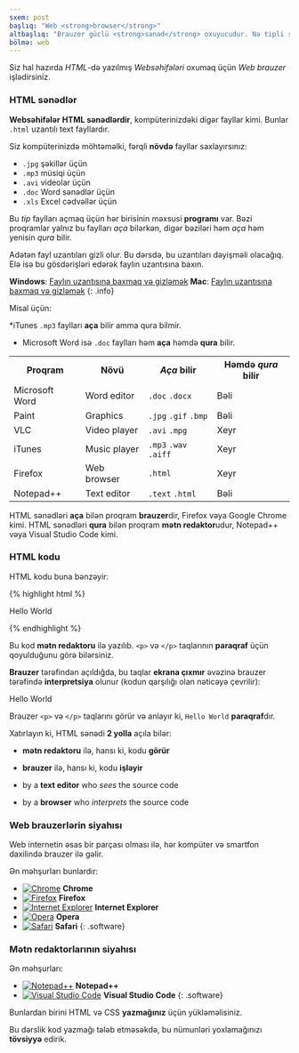```yaml
---
sxem: post
başlıq: "Web <strong>browser</strong>"
altbaşlıq: "Brauzer güclü <strong>sənəd</strong> oxuyucudur. Nə tipli sənəd? <strong>Websəhifələr</strong>."
bölmə: web
---
```


Siz hal hazırda _HTML_-də yazılmış _Websəhifələri_ oxumaq üçün _Web brauzer_ işlədirsiniz.

### HTML sənədlər

**Websəhifələr** **HTML sənədlərdir**, kompüterinizdəki digər fayllar kimi. Bunlar `.html` uzantılı text fayllardır.

Siz kompüterinizdə möhtəməlki, fərqli **növdə** fayllar saxlayırsınız:

* `.jpg` şəkillər üçün
* `.mp3` müsiqi üçün
* `.avi` videolar üçün
* `.doc` Word sənədlər üçün
* `.xls` Excel cədvəllər üçün

Bu _tip_ faylları açmaq üçün hər birisinin məxsusi **programı** var. Bəzi proqramlar yalnız bu faylları _aça_ bilərkən, digər bəziləri həm _aça_ həm yenisin _qura_ bilir. 

Adətən fayl uzantıları gizli olur. Bu dərsdə, bu uzantıları dəyişməli olacağıq. Elə isə bu gösdərişləri edərək faylın uzantısına baxın.

**Windows**: [Faylın uzantısına baxmaq və gizləmək](https://windows.microsoft.com/en-us/windows/show-hide-file-name-extensions)
**Mac**: [Faylın uzantısına baxmaq və gizləmək](https://support.apple.com/kb/PH10845?locale=en_US)
{: .info}

Misal üçün:

*iTunes `.mp3` faylları **aça** bilir amma qura bilmir.
* Microsoft Word isə `.doc` faylları həm **aça** həmdə **qura** bilir.

<div class="table">
  <table>
    <tr>
      <th>Proqram</th>
      <th>Növü</th>
      <th>
        <em>Aça</em> bilir
      </th>
      <th>
        Həmdə <em>qura</em> bilir
      </th>
    </tr>
    <tr>
      <td>Microsoft Word</td>
      <td>Word editor</td>
      <td>
        <code>.doc</code>
        <code>.docx</code>
      </td>
      <td class="yes"><span>Bəli</span></td>
    </tr>
    <tr>
      <td>Paint</td>
      <td>Graphics</td>
      <td>
        <code>.jpg</code>
        <code>.gif</code>
        <code>.bmp</code>
      </td>
      <td class="yes"><span>Bəli</span></td>
    </tr>
    <tr>
      <td>VLC</td>
      <td>Video player</td>
      <td>
        <code>.avi</code>
        <code>.mpg</code>
      </td>
      <td class="no">Xeyr</td>
    </tr>
    <tr>
      <td>iTunes</td>
      <td>Music player</td>
      <td>
        <code>.mp3</code>
        <code>.wav</code>
        <code>.aiff</code>
      </td>
      <td class="no">Xeyr</td>
    </tr>
    <tr>
      <td>Firefox</td>
      <td>Web browser</td>
      <td>
        <code>.html</code>
      </td>
      <td class="no">Xeyr</td>
    </tr>
    <tr>
      <td>Notepad++</td>
      <td>Text editor</td>
      <td>
        <code>.text</code>
        <code>.html</code>
      </td>
      <td class="yes"><span>Bəli</span></td>
    </tr>
  </table>
</div>

HTML sənədləri **aça** bilən proqram **brauzer**dir, Firefox vəya Google Chrome kimi.
HTML sənədləri **qura** bilən proqram **mətn redaktor**udur, Notepad++ vəya Visual Studio Code kimi.

### HTML kodu

HTML kodu buna bənzəyir:

{% highlight html %}
<p>Hello World</p>
{% endhighlight %}

Bu kod **mətn redaktoru** ilə yazılıb. `<p>` və `</p>` taqlarının **paraqraf** üçün qoyulduğunu görə bilərsiniz.

**Brauzer** tərəfindən açıldığda, bu taqlar **ekrana çıxmır** əvəzinə brauzer tərəfində **interpretsiya** olunur (kodun qarşılığı olan nəticəyə çevrilir):

<div class="result">
  <p>Hello World</p>
</div>

Brauzer `<p>` və `</p>` taqlarını görür və anlayır ki, `Hello World` **paraqraf**dır.

Xatırlayın ki, HTML sənədi **2 yolla** açıla bilər:

* **mətn redaktoru** ilə, hansı ki, kodu **görür**
* **brauzer** ilə, hansı ki, kodu **işləyir**

* by a **text editor** who _sees_ the source code
* by a **browser** who _interprets_ the source code

### Web brauzerlərin siyahısı

Web internetin əsas bir parçası olması ilə, hər kompüter və smartfon daxilində brauzer ilə gəlir.

Ən məhşurları bunlardır:

* [![Chrome](/images/web-browsers/chrome.png)](https://www.google.com/chrome/) **Chrome**
* [![Firefox](/images/web-browsers/firefox.png)](https://www.mozilla.org/firefox/) **Firefox**
* [![Internet Explorer](/images/web-browsers/internet-explorer.png)](https://www.microsoft.com/download/internet-explorer.aspx) **Internet Explorer**
* [![Opera](/images/web-browsers/opera.png)](https://www.opera.com/) **Opera**
* [![Safari](/images/web-browsers/safari.png)](https://www.apple.com/safari/) **Safari**
{: .software}

### Mətn redaktorlarının siyahısı

Ən məhşurları:

* [![Notepad++](/images/text-editors/notepad-plus-plus.png)](https://notepad-plus-plus.org/) **Notepad++**
* [![Visual Studio Code](https://pbs.twimg.com/profile_images/1410632439370641409/Pt-7RucE_400x400.jpg)](https://code.visualstudio.com) **Visual Studio Code**
{: .software}

Bunlardan birini HTML və CSS **yazmağınız** üçün yükləməlisiniz.

Bu dərslik kod yazmağı tələb etməsəkdə, bu nümunləri yoxlamağınızı **tövsiyyə** edirik.
